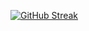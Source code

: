 [![GitHub Streak](https://streak-stats.demolab.com?user=hsynmrzyv&theme=dark&date_format=n%2Fj%5B%2FY%5D&card_width=820&hide_longest_streak=true)](https://git.io/streak-stats)

